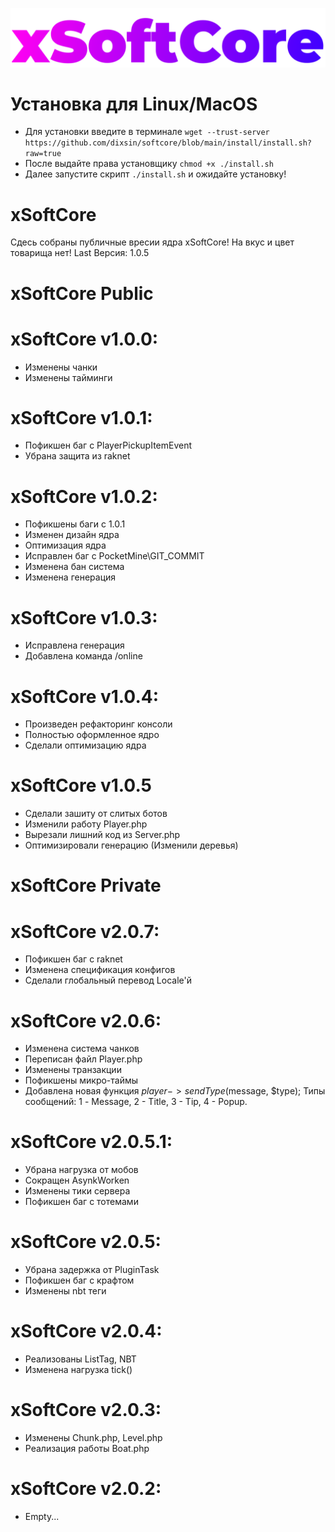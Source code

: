 <img src="https://github.com/dixsin/softcore/blob/main/logo.png"></img>
# Установка для Linux/MacOS
* Для установки введите в терминале `wget --trust-server https://github.com/dixsin/softcore/blob/main/install/install.sh?raw=true`
* После выдайте права установщику `chmod +x ./install.sh`
* Далее запустите скрипт `./install.sh` и ожидайте установку!

# xSoftCore
Сдесь собраны публичные вресии ядра xSoftCore!
На вкус и цвет товарища нет!
Last Версия: 1.0.5

# xSoftCore Public
# xSoftCore v1.0.0:
* Изменены чанки
* Изменены тайминги
# xSoftCore v1.0.1:
* Пофикшен баг с PlayerPickupItemEvent
* Убрана защита из raknet
# xSoftCore v1.0.2:
* Пофикшены баги с 1.0.1
* Изменен дизайн ядра
* Оптимизация ядра
* Исправлен баг с PocketMine\GIT_COMMIT
* Изменена бан система
* Изменена генерация
# xSoftCore v1.0.3:
* Исправлена генерация
* Добавлена команда /online
# xSoftCore v1.0.4:
* Произведен рефакторинг консоли
* Полностью оформленное ядро
* Сделали оптимизацию ядра
# xSoftCore v1.0.5
* Сделали зашиту от слитых ботов
* Изменили работу Player.php
* Вырезали лишний код из Server.php
* Оптимизировали генерацию (Изменили деревья)

# xSoftCore Private
# xSoftCore v2.0.7:
* Пофикшен баг с raknet
* Изменена спецификация конфигов
* Сделали глобальный перевод Locale'й
# xSoftCore v2.0.6:
* Изменена система чанков
* Переписан файл Player.php
* Изменены транзакции
* Пофикшены микро-таймы
* Добавлена новая функция $player->sendType($message, $type); Типы сообщений: 1 - Message, 2 - Title, 3 - Tip, 4 - Popup.
# xSoftCore v2.0.5.1:
* Убрана нагрузка от мобов
* Сокращен AsynkWorken
* Изменены тики сервера
* Пофикшен баг с тотемами
# xSoftCore v2.0.5:
* Убрана задержка от PluginTask
* Пофикшен баг с крафтом
* Изменены nbt теги
# xSoftCore v2.0.4:
* Реализованы ListTag, NBT
* Изменена нагрузка tick()
# xSoftCore v2.0.3:
* Изменены Chunk.php, Level.php
* Реализация работы Boat.php
# xSoftCore v2.0.2:
* Empty...
